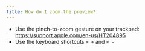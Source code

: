 ```yaml
---
title: How do I zoom the preview?
---
```


* Use the pinch-to-zoom gesture on your trackpad: <https://support.apple.com/en-us/HT204895>
* Use the keyboard shortcuts `⌘ +` and `⌘ -`

